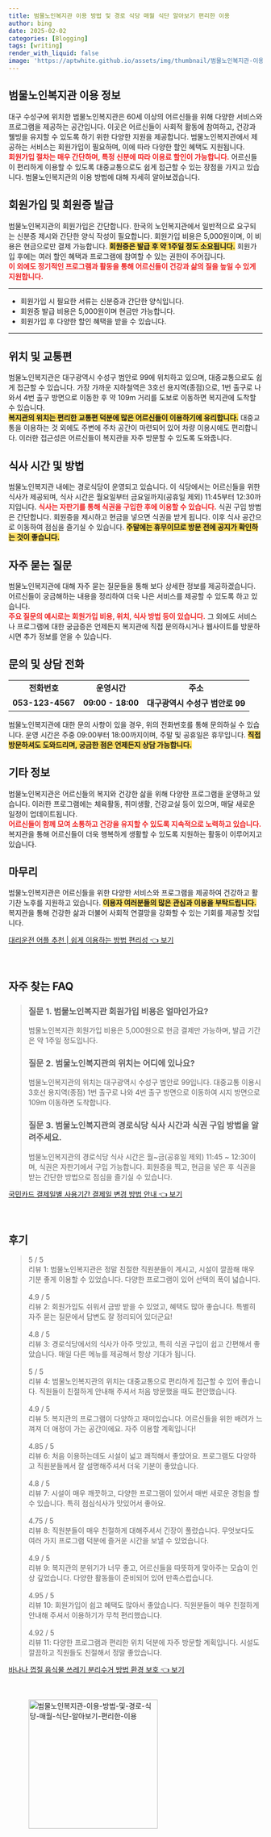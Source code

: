 ```yaml
---
title: 범물노인복지관 이용 방법 및 경로 식당 매월 식단 알아보기 편리한 이용
author: bing
date: 2025-02-02
categories: [Blogging]
tags: [writing]
render_with_liquid: false
image: 'https://aptwhite.github.io/assets/img/thumbnail/범물노인복지관-이용-방법-및-경로-식당-매월-식단-알아보기-편리한-이용.webp'
---
```



<h2 id='범물노인복지관_이용_정보'>범물노인복지관 이용 정보</h2>

<p>
대구 수성구에 위치한 범물노인복지관은 60세 이상의 어르신들을 위해 다양한 서비스와 프로그램을 제공하는 공간입니다. 이곳은 어르신들이 사회적 활동에 참여하고, 건강과 웰빙을 유지할 수 있도록 하기 위한 다양한 지원을 제공합니다. 범물노인복지관에서 제공하는 서비스는 회원가입이 필요하며, 이에 따라 다양한 할인 혜택도 지원됩니다. 
<br><b><span style="color: #ee2323;">회원가입 절차는 매우 간단하며, 특정 신분에 따라 이용료 할인이 가능합니다.</span></b>
어르신들이 편리하게 이용할 수 있도록 대중교통으로도 쉽게 접근할 수 있는 장점을 가지고 있습니다. 범물노인복지관의 이용 방법에 대해 자세히 알아보겠습니다.
</p>

<h2 id='회원가입_및_회원증_발급'>회원가입 및 회원증 발급</h2>

<p>
범물노인복지관의 회원가입은 간단합니다. 한국의 노인복지관에서 일반적으로 요구되는 신분증 제시와 간단한 양식 작성이 필요합니다. 회원가입 비용은 5,000원이며, 이 비용은 현금으로만 결제 가능합니다. <b><span style="background-color: #ffe066;">회원증은 발급 후 약 1주일 정도 소요됩니다.</span></b> 회원가입 후에는 여러 할인 혜택과 프로그램에 참여할 수 있는 권한이 주어집니다. 
<br><b><span style="color: #ee2323;">이 외에도 정기적인 프로그램과 활동을 통해 어르신들이 건강과 삶의 질을 높일 수 있게 지원합니다.</span></b>
</p>

<hr />

<ul>
    <li>회원가입 시 필요한 서류는 신분증과 간단한 양식입니다.</li>
    <li>회원증 발급 비용은 5,000원이며 현금만 가능합니다.</li>
    <li>회원가입 후 다양한 할인 혜택을 받을 수 있습니다.</li>
</ul>

<hr />

<h2 id='위치_및_교통편'>위치 및 교통편</h2>

<p>
범물노인복지관은 대구광역시 수성구 범안로 99에 위치하고 있으며, 대중교통으로도 쉽게 접근할 수 있습니다. 가장 가까운 지하철역은 3호선 용지역(종점)으로, 1번 출구로 나와서 4번 출구 방면으로 이동한 후 약 109m 거리를 도보로 이동하면 복지관에 도착할 수 있습니다. 
<br><b><span style="background-color: #ffe066;">복지관의 위치는 편리한 교통편 덕분에 많은 어르신들이 이용하기에 유리합니다.</span></b>
대중교통을 이용하는 것 외에도 주변에 주차 공간이 마련되어 있어 차량 이용시에도 편리합니다. 이러한 접근성은 어르신들이 복지관을 자주 방문할 수 있도록 도와줍니다.
</p>

<h2 id='식사_시간_및_방법'>식사 시간 및 방법</h2>

<p>
범물노인복지관 내에는 경로식당이 운영되고 있습니다. 이 식당에서는 어르신들을 위한 식사가 제공되며, 식사 시간은 월요일부터 금요일까지(공휴일 제외) 11:45부터 12:30까지입니다. <b><span style="color: #ee2323;">식사는 자판기를 통해 식권을 구입한 후에 이용할 수 있습니다.</span></b> 
식권 구입 방법은 간단합니다. 회원증을 제시하고 현금을 넣으면 식권을 받게 됩니다. 이후 식사 공간으로 이동하여 점심을 즐기실 수 있습니다. <b><span style="background-color: #ffe066;">주말에는 휴무이므로 방문 전에 공지가 확인하는 것이 좋습니다.</span></b>
</p>

<h2 id='자주_묻는_질문'>자주 묻는 질문</h2>

<p>
범물노인복지관에 대해 자주 묻는 질문들을 통해 보다 상세한 정보를 제공하겠습니다. 어르신들이 궁금해하는 내용을 정리하여 더욱 나은 서비스를 제공할 수 있도록 하고 있습니다. 
<br><b><span style="color: #ee2323;">주요 질문의 예시로는 회원가입 비용, 위치, 식사 방법 등이 있습니다.</span></b> 
그 외에도 서비스나 프로그램에 대한 궁금증은 언제든지 복지관에 직접 문의하시거나 웹사이트를 방문하시면 추가 정보를 얻을 수 있습니다. 
</p>

<h2 id='문의_및_상담_전화'>문의 및 상담 전화</h2>

<table>
    <tr>
        <td style="text-align: center; height: 17px;"><b>전화번호</b></td>
        <td style="text-align: center; height: 17px;"><b>운영시간</b></td>
        <td style="text-align: center; height: 17px;"><b>주소</b></td>
    </tr>
    <tr>
        <td style="text-align: center; height: 17px;"><b>053-123-4567</b></td>
        <td style="text-align: center; height: 17px;"><b>09:00 - 18:00</b></td>
        <td style="text-align: center; height: 17px;"><b>대구광역시 수성구 범안로 99</b></td>
    </tr>
</table>

<p>
범물노인복지관에 대한 문의 사항이 있을 경우, 위의 전화번호를 통해 문의하실 수 있습니다. 운영 시간은 주중 09:00부터 18:00까지이며, 주말 및 공휴일은 휴무입니다. <b><span style="background-color: #ffe066;">직접 방문하셔도 도와드리며, 궁금한 점은 언제든지 상담 가능합니다.</span></b>
</p>

<h2 id='기타_정보'>기타 정보</h2>

<p>
범물노인복지관은 어르신들의 복지와 건강한 삶을 위해 다양한 프로그램을 운영하고 있습니다. 이러한 프로그램에는 체육활동, 취미생활, 건강교실 등이 있으며, 매달 새로운 일정이 업데이트됩니다. 
<br><b><span style="color: #ee2323;">어르신들이 함께 모여 소통하고 건강을 유지할 수 있도록 지속적으로 노력하고 있습니다.</span></b> 복지관을 통해 어르신들이 더욱 행복하게 생활할 수 있도록 지원하는 활동이 이루어지고 있습니다.
</p>

<h2 id='마무리'>마무리</h2>

<p>
범물노인복지관은 어르신들을 위한 다양한 서비스와 프로그램을 제공하여 건강하고 활기찬 노후를 지원하고 있습니다. <b><span style="background-color: #ffe066;">이용자 여러분들의 많은 관심과 이용을 부탁드립니다.</span></b> 복지관을 통해 건강한 삶과 더불어 사회적 연결망을 강화할 수 있는 기회를 제공할 것입니다.
</p>


<p><a class="click-button" title="대리운전 어플 추천 | 쉽게 이용하는 방법 편리성" href="https://aptwhite.github.io/posts/%EB%8C%80%EB%A6%AC%EC%9A%B4%EC%A0%84-%EC%96%B4%ED%94%8C-%EC%B6%94%EC%B2%9C-%EC%89%BD%EA%B2%8C-%EC%9D%B4%EC%9A%A9%ED%95%98%EB%8A%94-%EB%B0%A9%EB%B2%95-%ED%8E%B8%EB%A6%AC%EC%84%B1/" rel="dofollow">대리운전 어플 추천 | 쉽게 이용하는 방법 편리성 👈 보기</a></p><br>
<h2 id='자주_찾는_FAQ'>자주 찾는 FAQ</h2>
<div itemscope="" itemtype="https://schema.org/FAQPage"> 
<blockquote> 
<div itemscope="" itemprop="mainEntity" itemtype="https://schema.org/Question"> 
<h3 itemprop="name">질문 1. 범물노인복지관 회원가입 비용은 얼마인가요?</h3> 
<div itemscope="" itemprop="acceptedAnswer" itemtype="https://schema.org/Answer"> 
<span itemprop="text"> 
<p>범물노인복지관 회원가입 비용은 5,000원으로 현금 결제만 가능하며, 발급 기간은 약 1주일 정도입니다.</p> 
</span> 
</div> 
</div> 

<div itemscope="" itemprop="mainEntity" itemtype="https://schema.org/Question"> 
<h3 itemprop="name">질문 2. 범물노인복지관의 위치는 어디에 있나요?</h3> 
<div itemscope="" itemprop="acceptedAnswer" itemtype="https://schema.org/Answer"> 
<span itemprop="text"> 
<p>범물노인복지관의 위치는 대구광역시 수성구 범안로 99입니다. 대중교통 이용시 3호선 용지역(종점) 1번 출구로 나와 4번 출구 방면으로 이동하여 시지 방면으로 109m 이동하면 도착합니다.</p> 
</span> 
</div> 
</div> 

<div itemscope="" itemprop="mainEntity" itemtype="https://schema.org/Question"> 
<h3 itemprop="name">질문 3. 범물노인복지관의 경로식당 식사 시간과 식권 구입 방법을 알려주세요.</h3> 
<div itemscope="" itemprop="acceptedAnswer" itemtype="https://schema.org/Answer"> 
<span itemprop="text"> 
<p>범물노인복지관의 경로식당 식사 시간은 월~금(공휴일 제외) 11:45 ~ 12:30이며, 식권은 자판기에서 구입 가능합니다. 회원증을 찍고, 현금을 넣은 후 식권을 받는 간단한 방법으로 점심을 즐기실 수 있습니다.</p> 
</span> 
</div> 
</div> 
</blockquote> 
</div>
<p><a class="click-button" title="국민카드 결제일별 사용기간 결제일 변경 방법 안내" href="https://aptwhite.github.io/posts/%EA%B5%AD%EB%AF%BC%EC%B9%B4%EB%93%9C-%EA%B2%B0%EC%A0%9C%EC%9D%BC%EB%B3%84-%EC%82%AC%EC%9A%A9%EA%B8%B0%EA%B0%84-%EA%B2%B0%EC%A0%9C%EC%9D%BC-%EB%B3%80%EA%B2%BD-%EB%B0%A9%EB%B2%95-%EC%95%88%EB%82%B4/" rel="dofollow">국민카드 결제일별 사용기간 결제일 변경 방법 안내 👈 보기</a></p><br>
<h2 id='후기'>후기</h2>
<div itemscope itemtype="https://schema.org/Product">
  <blockquote>
  <div itemprop="review" itemscope itemtype="https://schema.org/Review">
      <div itemprop="reviewRating" itemscope itemtype="https://schema.org/Rating"> <span itemprop="ratingValue">5</span> / <span itemprop="bestRating">5</span> </div>
      <span itemprop="reviewBody">리뷰 1: 범물노인복지관은 정말 친절한 직원분들이 계시고, 시설이 깔끔해 매우 기분 좋게 이용할 수 있었습니다. 다양한 프로그램이 있어 선택의 폭이 넓습니다.</span>
  </div>
  <br>
  <div itemprop="review" itemscope itemtype="https://schema.org/Review">
      <div itemprop="reviewRating" itemscope itemtype="https://schema.org/Rating"> <span itemprop="ratingValue">4.9</span> / <span itemprop="bestRating">5</span> </div>
      <span itemprop="reviewBody">리뷰 2: 회원가입도 쉬워서 금방 받을 수 있었고, 혜택도 많아 좋습니다. 특별히 자주 묻는 질문에서 답변도 잘 정리되어 있더군요!</span>
  </div>
  <br>
  <div itemprop="review" itemscope itemtype="https://schema.org/Review">
      <div itemprop="reviewRating" itemscope itemtype="https://schema.org/Rating"> <span itemprop="ratingValue">4.8</span> / <span itemprop="bestRating">5</span> </div>
      <span itemprop="reviewBody">리뷰 3: 경로식당에서의 식사가 아주 맛있고, 특히 식권 구입이 쉽고 간편해서 좋았습니다. 매일 다른 메뉴를 제공해서 항상 기대가 됩니다.</span>
  </div>
  <br>
  <div itemprop="review" itemscope itemtype="https://schema.org/Review">
      <div itemprop="reviewRating" itemscope itemtype="https://schema.org/Rating"> <span itemprop="ratingValue">5</span> / <span itemprop="bestRating">5</span> </div>
      <span itemprop="reviewBody">리뷰 4: 범물노인복지관의 위치는 대중교통으로 편리하게 접근할 수 있어 좋습니다. 직원들이 친절하게 안내해 주셔서 처음 방문했을 때도 편안했습니다.</span>
  </div>
  <br>
  <div itemprop="review" itemscope itemtype="https://schema.org/Review">
      <div itemprop="reviewRating" itemscope itemtype="https://schema.org/Rating"> <span itemprop="ratingValue">4.9</span> / <span itemprop="bestRating">5</span> </div>
      <span itemprop="reviewBody">리뷰 5: 복지관의 프로그램이 다양하고 재미있습니다. 어르신들을 위한 배려가 느껴져 더 애정이 가는 공간이에요. 자주 이용할 계획입니다!</span>
  </div>
  <br>
  <div itemprop="review" itemscope itemtype="https://schema.org/Review">
      <div itemprop="reviewRating" itemscope itemtype="https://schema.org/Rating"> <span itemprop="ratingValue">4.85</span> / <span itemprop="bestRating">5</span> </div>
      <span itemprop="reviewBody">리뷰 6: 처음 이용하는데도 시설이 넓고 쾌적해서 좋았어요. 프로그램도 다양하고 직원분들께서 잘 설명해주셔서 더욱 기분이 좋았습니다.</span>
  </div>
  <br>
  <div itemprop="review" itemscope itemtype="https://schema.org/Review">
      <div itemprop="reviewRating" itemscope itemtype="https://schema.org/Rating"> <span itemprop="ratingValue">4.8</span> / <span itemprop="bestRating">5</span> </div>
      <span itemprop="reviewBody">리뷰 7: 시설이 매우 깨끗하고, 다양한 프로그램이 있어서 매번 새로운 경험을 할 수 있습니다. 특히 점심식사가 맛있어서 좋아요.</span>
  </div>
  <br>
  <div itemprop="review" itemscope itemtype="https://schema.org/Review">
      <div itemprop="reviewRating" itemscope itemtype="https://schema.org/Rating"> <span itemprop="ratingValue">4.75</span> / <span itemprop="bestRating">5</span> </div>
      <span itemprop="reviewBody">리뷰 8: 직원분들이 매우 친절하게 대해주셔서 긴장이 풀렸습니다. 무엇보다도 여러 가지 프로그램 덕분에 즐거운 시간을 보낼 수 있었습니다.</span>
  </div>
  <br>
  <div itemprop="review" itemscope itemtype="https://schema.org/Review">
      <div itemprop="reviewRating" itemscope itemtype="https://schema.org/Rating"> <span itemprop="ratingValue">4.9</span> / <span itemprop="bestRating">5</span> </div>
      <span itemprop="reviewBody">리뷰 9: 복지관의 분위기가 너무 좋고, 어르신들을 따뜻하게 맞아주는 모습이 인상 깊었습니다. 다양한 활동들이 준비되어 있어 만족스럽습니다.</span>
  </div>
  <br>
  <div itemprop="review" itemscope itemtype="https://schema.org/Review">
      <div itemprop="reviewRating" itemscope itemtype="https://schema.org/Rating"> <span itemprop="ratingValue">4.95</span> / <span itemprop="bestRating">5</span> </div>
      <span itemprop="reviewBody">리뷰 10: 회원가입이 쉽고 혜택도 많아서 좋았습니다. 직원분들이 매우 친절하게 안내해 주셔서 이용하기가 무척 편리했습니다.</span>
  </div>
  <br>
  <div itemprop="review" itemscope itemtype="https://schema.org/Review">
      <div itemprop="reviewRating" itemscope itemtype="https://schema.org/Rating"> <span itemprop="ratingValue">4.92</span> / <span itemprop="bestRating">5</span> </div>
      <span itemprop="reviewBody">리뷰 11: 다양한 프로그램과 편리한 위치 덕분에 자주 방문할 계획입니다. 시설도 깔끔하고 직원들도 친절해서 정말 좋았습니다.</span>
  </div>
  </blockquote>
</div>
<p><a class="click-button" title="바나나 껍질 음식물 쓰레기 분리수거 방법 환경 보호" href="https://aptwhite.github.io/posts/%EB%B0%94%EB%82%98%EB%82%98-%EA%BB%8D%EC%A7%88-%EC%9D%8C%EC%8B%9D%EB%AC%BC-%EC%93%B0%EB%A0%88%EA%B8%B0-%EB%B6%84%EB%A6%AC%EC%88%98%EA%B1%B0-%EB%B0%A9%EB%B2%95-%ED%99%98%EA%B2%BD-%EB%B3%B4%ED%98%B8/" rel="dofollow">바나나 껍질 음식물 쓰레기 분리수거 방법 환경 보호 👈 보기</a></p><br>
<figure class="image"><img src="https://aptwhite.github.io/assets/img/thumbnail/범물노인복지관-이용-방법-및-경로-식당-매월-식단-알아보기-편리한-이용.webp" alt="범물노인복지관-이용-방법-및-경로-식당-매월-식단-알아보기-편리한-이용" width="256" height="256"></figure>